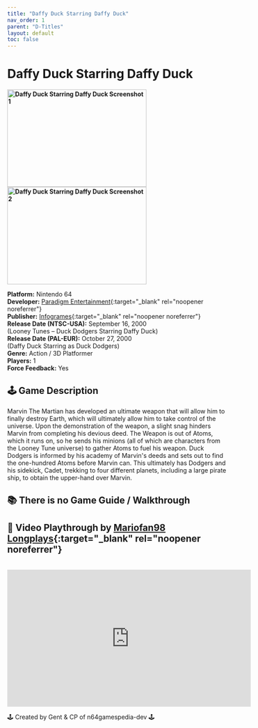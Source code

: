 ```yaml
---
title: "Daffy Duck Starring Daffy Duck"
nav_order: 1
parent: "D-Titles"
layout: default
toc: false
---
```


# Daffy Duck Starring Daffy Duck

<b>
<img src="https://images.launchbox-app.com/88fcd49d-c1c3-41ca-aba8-96bba36ad944.jpg" alt="Daffy Duck Starring Daffy Duck Screenshot 1" width="320" height="224" />
<img src="https://images.launchbox-app.com/e09dc515-b2d1-44b5-a45d-611b27bd7c6f.jpg" alt="Daffy Duck Starring Daffy Duck Screenshot 2" width="320" height="224" />
</b>

**Platform:** Nintendo 64  
**Developer:** [Paradigm Entertainment](https://en.wikipedia.org/wiki/Paradigm_Entertainment){:target="_blank" rel="noopener noreferrer"}  
**Publisher:** [Infogrames](https://en.wikipedia.org/wiki/Atari_SA){:target="_blank" rel="noopener noreferrer"}  
**Release Date (NTSC-USA):** September 16, 2000  
(Looney Tunes – Duck Dodgers Starring Daffy Duck)    
**Release Date (PAL-EUR):** October 27, 2000  
(Daffy Duck Starring as Duck Dodgers)    
**Genre:** Action / 3D Platformer  
**Players:** 1  
**Force Feedback:** Yes  

## 🕹️ Game Description
Marvin The Martian has developed an ultimate weapon that will allow him to finally destroy Earth, which will ultimately allow him to take control of the universe. Upon the demonstration of the weapon, a slight snag hinders Marvin from completing his devious deed. The Weapon is out of Atoms, which it runs on, so he sends his minions (all of which are characters from the Looney Tune universe) to gather Atoms to fuel his weapon. Duck Dodgers is informed by his academy of Marvin's deeds and sets out to find the one-hundred Atoms before Marvin can. This ultimately has Dodgers and his sidekick, Cadet, trekking to four different planets, including a large pirate ship, to obtain the upper-hand over Marvin.

## 📚 There is no Game Guide / Walkthrough

## 🎥 Video Playthrough by [Mariofan98 Longplays](https://www.youtube.com/channel/UCL66oGo4SmlRBITO-EnUslg){:target="_blank" rel="noopener noreferrer"}  
<br />  
<iframe width="560" height="315" src="https://www.youtube.com/embed/lUVDHuHN6Z8" title="Daffy Duck Starring Daffy Duck Gameplay" frameborder="0" allowfullscreen></iframe>

🕹️ Created by Gent & CP of n64gamespedia-dev 🕹️

<!-- Vault Format: n64gamespedia-dev -->
<!-- Protocol Source: _vault-specs/format-protocol.md -->
